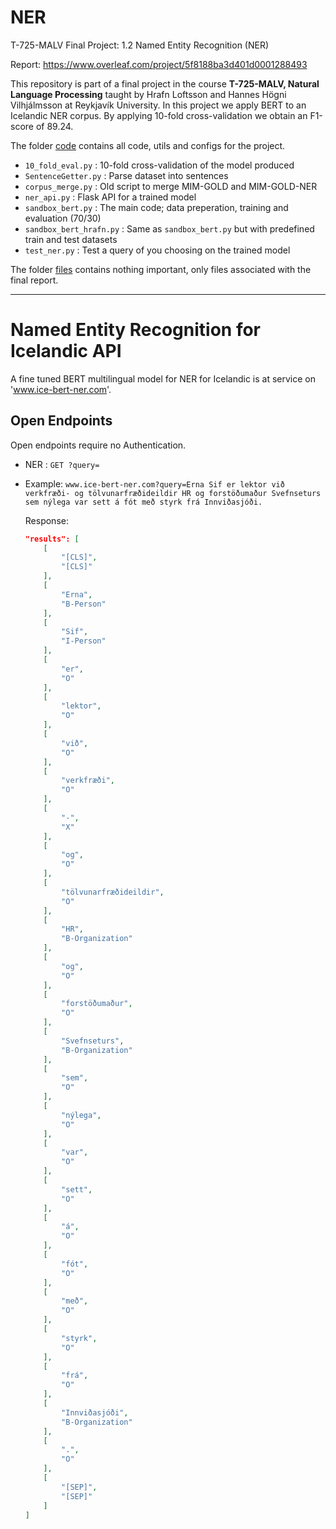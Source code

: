 # NER
T-725-MALV Final Project: 1.2 Named Entity Recognition (NER)

Report: https://www.overleaf.com/project/5f8188ba3d401d0001288493

This repository is part of a final project in the course **T-725-MALV, Natural Language Processing** taught by Hrafn Loftsson and Hannes Högni Vilhjálmsson at Reykjavík University.
In this project we apply BERT to an Icelandic NER corpus. By applying 10-fold cross-validation we obtain an F1-score of 89.24.

The folder [code](https://github.com/bennigeir/NER/tree/main/code) contains all code, utils and configs for the project.
 - `10_fold_eval.py` : 10-fold cross-validation of the model produced
 - `SentenceGetter.py` : Parse dataset into sentences
 - `corpus_merge.py` : Old script to merge MIM-GOLD and MIM-GOLD-NER
 - `ner_api.py` : Flask API for a trained model
 - `sandbox_bert.py` : The main code; data preperation, training and evaluation (70/30)
 - `sandbox_bert_hrafn.py` : Same as `sandbox_bert.py` but with predefined train and test datasets
 - `test_ner.py` : Test a query of you choosing on the trained model

The folder [files](https://github.com/bennigeir/NER/tree/main/files) contains nothing important, only files associated with the final report.

---------------------

# Named Entity Recognition for Icelandic API

A fine tuned BERT multilingual model for NER for Icelandic is at service on 'www.ice-bert-ner.com'.

## Open Endpoints

Open endpoints require no Authentication.

* NER : `GET ?query=`
* Example: 
    `www.ice-bert-ner.com?query=Erna Sif er lektor við verkfræði- og tölvunarfræðideildir HR og forstöðumaður Svefnseturs sem nýlega var sett á fót með styrk frá Innviðasjóði.`

    Response:
    ```json
    "results": [
        [
            "[CLS]",
            "[CLS]"
        ],
        [
            "Erna",
            "B-Person"
        ],
        [
            "Sif",
            "I-Person"
        ],
        [
            "er",
            "O"
        ],
        [
            "lektor",
            "O"
        ],
        [
            "við",
            "O"
        ],
        [
            "verkfræði",
            "O"
        ],
        [
            "-",
            "X"
        ],
        [
            "og",
            "O"
        ],
        [
            "tölvunarfræðideildir",
            "O"
        ],
        [
            "HR",
            "B-Organization"
        ],
        [
            "og",
            "O"
        ],
        [
            "forstöðumaður",
            "O"
        ],
        [
            "Svefnseturs",
            "B-Organization"
        ],
        [
            "sem",
            "O"
        ],
        [
            "nýlega",
            "O"
        ],
        [
            "var",
            "O"
        ],
        [
            "sett",
            "O"
        ],
        [
            "á",
            "O"
        ],
        [
            "fót",
            "O"
        ],
        [
            "með",
            "O"
        ],
        [
            "styrk",
            "O"
        ],
        [
            "frá",
            "O"
        ],
        [
            "Innviðasjóði",
            "B-Organization"
        ],
        [
            ".",
            "O"
        ],
        [
            "[SEP]",
            "[SEP]"
        ]
    ]
